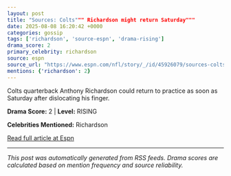 ```yaml
---
layout: post
title: "Sources: Colts""" Richardson might return Saturday"""
date: 2025-08-08 16:20:42 +0000
categories: gossip
tags: ['richardson', 'source-espn', 'drama-rising']
drama_score: 2
primary_celebrity: richardson
source: espn
source_url: "https://www.espn.com/nfl/story/_/id/45926079/sources-colts-anthony-richardson-return-soon-saturday"""
mentions: {'richardson': 2}
---
```


Colts quarterback Anthony Richardson could return to practice as soon as Saturday after dislocating his finger.

**Drama Score:** 2 | **Level:** RISING

**Celebrities Mentioned:** Richardson

[Read full article at Espn](https://www.espn.com/nfl/story/_/id/45926079/sources-colts-anthony-richardson-return-soon-saturday)

---
*This post was automatically generated from RSS feeds. Drama scores are calculated based on mention frequency and source reliability.*
